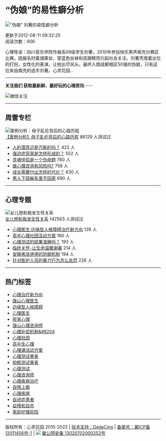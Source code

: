 # “伪娘”的易性癖分析

![“伪娘” 刘著的易性癖分析](/images/defaultpic.gif)

更新于2012-08-11 08:32:25  
阅读次数：606

心理导读：四川音乐学院作曲系09级学生刘著，2010年参加快乐男声南充分赛区比赛。因报名时着烟熏妆，穿蓝色丝袜和高跟鞋而引起社会关注。刘著凭借着出位的打扮，女性化的表演，让他出尽风头。最终入围成都唱区50强的伪娘，只有这位来自南充的选手刘著。心灵花园...

---

**关注我们 获取最新鲜、最好玩的心理资讯······**

![微信关注](http://www.tspsy.com/about/wechat.jpg)

---

## 周雷专栏

![案例分析：母子乱伦背后的心路历程](/uploads/allimg/130919/1-130919211401928.jpg)  
[【案例分析】母子乱伦背后的心路历程](/joely/779.html) 86129 人测试过

- [人的潜意识是万能的吗？](/joely/8791.html) 422 人
- [强迫症究竟是怎样形成的？](/joely/8728.html) 552 人
- [灵魂伴侣是一个伪命题](/joely/8182.html) 760 人
- [做心理咨询有风险吗?](/joely/8181.html) 758 人
- [成长需要付出怎样的代价？](/joely/8177.html) 630 人
- [男人下班躲车里不回家](/joely/8176.html) 690 人

---

## 心理专题

![女儿想和我发生性关系](/uploads/allimg/120722/1-120H2094F5221.jpg)  
[女儿想和我发生性关系](/zhuanti/anli/869.html) 142563 人测试过

- [心理医生:边缘型人格障碍治疗新方向](/zhuanti/anli/8908.html) 126 人
- [高中心理社团活动方案](/zhuanti/anli/8906.html) 160 人
- [心理测试的结果准确吗？](/zhuanti/xlcs/8905.html) 193 人
- [临终关怀-让生命温暖谢幕](/zhuanti/anli/8899.html) 214 人
- [安娜弗洛伊德的防御机制](/zhuanti/anli/8894.html) 194 人
- [针对医护人员的暴力行为怎么处罚](/xlxt/8892.html) 226 人

---

## 热门标签

- [心理治疗新方向](/tags.php?/%D0%C4%C0%ED%D6%CE%C1%C6%D0%C2%B7%BD%CF%F2/)
- [唐山心理医生](/tags.php?/%CC%C6%C9%BD%D0%C4%C0%ED%D2%BD%C9%FA/)
- [边缘型人格障碍](/tags.php?/%B1%DF%D4%B5%D0%CD%C8%CB%B8%F1%D5%CF%B0%AD/)
- [心理医生](/tags.php?/%D0%C4%C0%ED%D2%BD%C9%FA/)
- [败家心理](/tags.php?/%B0%DC%BC%D2%D0%C4%C0%ED/)
- [唐山心理咨询师](/tags.php?/%CC%C6%C9%BD%D0%C4%C0%ED%D7%C9%D1%AF%CA%A6/)
- [心理补偿机制&#8204](/tags.php?/%D0%C4%C0%ED%B2%B9%B3%A5%BB%FA%D6%C6%26%238204/)
- [心理社团](/tags.php?/%D0%C4%C0%ED%C9%E7%CD%C5/)
- [高中生心理](/tags.php?/%B8%DF%D6%D0%C9%FA%D0%C4%C0%ED/)
- [心理课活动方案](/tags.php?/%D0%C4%C0%ED%BF%CE%BB%EE%B6%AF%B7%BD%B0%B8/)
- [心理测试量表](/tags.php?/%D0%C4%C0%ED%B2%E2%CA%D4%C1%BF%B1%ED/)
- [抑郁测试量表](/tags.php?/%D2%D6%D3%F4%B2%E2%CA%D4%C1%BF%B1%ED/)
- [心理测试](/tags.php?/%D0%C4%C0%ED%B2%E2%CA%D4/)
- [心理咨询师](/tags.php?/%D0%C4%C0%ED%D7%C9%D1%AF%CA%A6/)
- [心理疾病治疗](/tags.php?/%D0%C4%C0%ED%BC%B2%B2%A1%D6%CE%C1%C6/)
- [自残上瘾](/tags.php?/%D7%D4%B2%D0%C9%CF%F1%AB/)
- [心理疾病](/tags.php?/%D0%C4%C0%ED%BC%B2%B2%A1/)
- [自闭症患者](/tags.php?/%D7%D4%B1%D5%D6%A2%BB%BC%D5%DF/)
- [自残和自杀](/tags.php?/%D7%D4%B2%D0%BA%CD%D7%D4%C9%B1/)
- [家庭护理风险](/tags.php?/%BC%D2%CD%A5%BB%A4%C0%ED%B7%E7%CF%D5/)

---

版权所有：心灵花园 2010-2022 | [技术支持：DedeCms](http://www.dedecms.com) | [备案号：冀ICP备12011456号-1](https://beian.miit.gov.cn) | ![](/about/beian.png) [冀公网安备 13020702000252号](http://www.beian.gov.cn/portal/registerSystemInfo?recordcode=13020702000252)